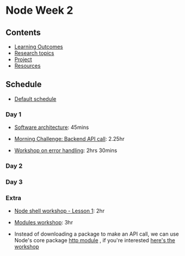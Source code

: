 # Node Week 2

## Contents

- [Learning Outcomes](./learning-outcomes.md)
- [Research topics](./research-afternoon.md)
- [Project](./alternate-project.md)
- [Resources](./resources)

## Schedule
- [Default schedule](../schedules/default.md)

### Day 1

- [Software architecture](https://github.com/WebAhead/Workshop-Software-Architecture-Design/blob/master/README.md): 45mins

- [Morning Challenge: Backend API call](https://github.com/WebAhead/mc-request-module-workshop): 2.25hr

- [Workshop on error handling](https://github.com/oliverjam/learn-node-error-handling): 2hrs 30mins

### Day 2


### Day 3


### Extra 

- [Node shell workshop - Lesson 1](https://github.com/foundersandcoders/Node-Shell-Workshop/blob/master/LESSON1.md): 2hr

- [Modules workshop](https://github.com/m4v15/going-on-a-bear-hunt): 3hr

- Instead of downloading a package to make an API call, we can use Node's core package [http module](https://nodejs.org/api/http.html) , if you're interested [here's the workshop](https://github.com/foundersandcoders/mc-request-module-workshop)


